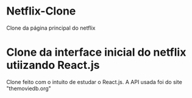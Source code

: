 # Netflix-Clone
Clone da página principal do netflix
# Clone da interface inicial do netflix utiizando React.js
Clone feito com o intuito de estudar o React.js.
A API usada foi do site "themoviedb.org"